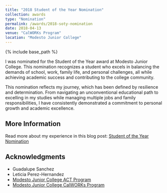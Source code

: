```yaml
---
title: "2018 Student of the Year Nomination"
collection: awards
type: "Nomination"
permalink: /awards/2018-soty-nomination
date: 2018-04-13
venue: "CalWORKs Program"
location: "Modesto Junior College"
---
```


{% include base_path %}


I was nominated for the Student of the Year award at Modesto Junior College. This nomination recognizes a student who excels in balancing the demands of school, work, family life, and personal challenges, all while achieving academic success and contributing to the college community.

This nomination reflects my journey, which has been defined by resilience and determination. From navigating an unconventional educational path to excelling in my studies while managing multiple jobs and family responsibilities, I have consistently demonstrated a commitment to personal growth and academic excellence.

## More Information
Read more about my experience in this blog post: [Student of the Year Nomination]({site.baseurl}/posts/2018/02/soty-nomination/)


## Acknowledgments
* Guadalupe Sanchez
* Leticia Perez-Hernandez
* [Modesto Junior College ACT Program](https://www.mjc.edu/workforce/act.html)
* [Modesto Junior College CalWORKs Program](https://www.mjc.edu/calworks/index.html)
